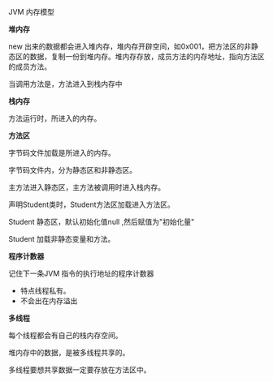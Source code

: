 JVM 内存模型

**堆内存**

new 出来的数据都会进入堆内存，堆内存开辟空间，如0x001，把方法区的非静态区的数据，复制一份到堆内存。堆内存存放，成员方法的内存地址，指向方法区的成员方法。

当调用方法是，方法进入到栈内存中

**栈内存**

方法运行时，所进入的内存。





**方法区**

字节码文件加载是所进入的内存。

字节码文件内，分为静态区和非静态区。

主方法进入静态区，主方法被调用时进入栈内存。

声明Student类时，Student方法区加载进入方法区。

Student 静态区，默认初始化值null ,然后赋值为"初始化量"

Student 加载非静态变量和方法。



**程序计数器**

记住下一条JVM 指令的执行地址的程序计数器

* 特点线程私有。
* 不会出在内存溢出

**多线程**

每个线程都会有自己的栈内存空间。

堆内存中的数据，是被多线程共享的。

多线程要想共享数据一定要存放在方法区中。



